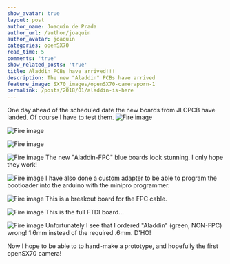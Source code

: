 ```yaml
---
show_avatar: true
layout: post
author_name: Joaquín de Prada
author_url: /author/joaquin
author_avatar: joaquin
categories: openSX70
read_time: 5
comments: 'true'
show_related_posts: 'true'
title: Aladdin PCBs have arrived!!!
description: The new "Aladdin" PCBs have arrived
feature_image: SX70_images/openSX70-cameraporn-1
permalink: /posts/2018/01/aladdin-is-here
---
```


One day ahead of the scheduled date the new boards from JLCPCB have landed.
Of course I have to test them. 
![Fire image]({{site.url}}/{{site.baseurl}}img/2018/01/the-boards-are-here-01.JPG)

![Fire image]({{site.url}}/{{site.baseurl}}img/2018/01/the-boards-are-here-02.JPG)

![Fire image]({{site.url}}/{{site.baseurl}}img/2018/01/the-boards-are-here-03.JPG)

![Fire image]({{site.url}}/{{site.baseurl}}img/2018/01/the-boards-are-here-04.JPG)
The new "Aladdin-FPC" blue boards look stunning. I only hope they work!

![Fire image]({{site.url}}/{{site.baseurl}}img/2018/01/the-boards-are-here-05.JPG)
I have also done a custom adapter to be able to program the bootloader into the arduino with the minipro programmer.

![Fire image]({{site.url}}/{{site.baseurl}}img/2018/01/the-boards-are-here-06.JPG)
This is a breakout board for the FPC cable.

![Fire image]({{site.url}}/{{site.baseurl}}img/2018/01/the-boards-are-here-07.JPG)
This is the full FTDI board...

![Fire image]({{site.url}}/{{site.baseurl}}img/2018/01/the-boards-are-here-08.JPG)
Unfortunately I see that I ordered "Aladdin" (green, NON-FPC) wrong! 1.6mm instead of the required .6mm. D'HO!

Now I hope to be able to to hand-make a prototype, and hopefully the first openSX70 camera! 
